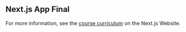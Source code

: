## Next.js App Final

For more information, see the [course curriculum](https://nextjs.org/learn) on the Next.js Website.
